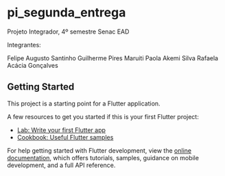 # pi_segunda_entrega

Projeto Integrador, 4º semestre Senac EAD

Integrantes:

Felipe Augusto Santinho
Guilherme Pires Maruiti
Paola Akemi Silva 
Rafaela Acácia Gonçalves

## Getting Started

This project is a starting point for a Flutter application.

A few resources to get you started if this is your first Flutter project:

- [Lab: Write your first Flutter app](https://docs.flutter.dev/get-started/codelab)
- [Cookbook: Useful Flutter samples](https://docs.flutter.dev/cookbook)

For help getting started with Flutter development, view the
[online documentation](https://docs.flutter.dev/), which offers tutorials,
samples, guidance on mobile development, and a full API reference.
